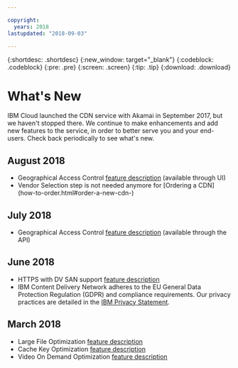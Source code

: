 ```yaml
---

copyright:
  years: 2018
lastupdated: "2018-09-03"

---
```


{:shortdesc: .shortdesc}
{:new_window: target="_blank"}
{:codeblock: .codeblock}
{:pre: .pre}
{:screen: .screen}
{:tip: .tip}
{:download: .download}

# What's New

IBM Cloud launched the CDN service with Akamai in September 2017, but we haven't stopped there. We continue to make enhancements and add new features to the service, in order to better serve you and your end-users. Check back periodically to see what's new.

## August 2018

  * Geographical Access Control [feature description](feature-descriptions.html#geographical-access-control) (available through UI)
  * Vendor Selection step is not needed anymore for [Ordering a CDN] (how-to-order.html#order-a-new-cdn-)

## July 2018

  * Geographical Access Control [feature description](feature-descriptions.html#geographical-access-control) (available  through the API)

## June 2018

* HTTPS with DV SAN support [feature description](feature-descriptions.html#https-protocol-support)
* IBM Content Delivery Network adheres to the EU General Data Protection Regulation (GDPR) and compliance requirements. Our privacy practices are detailed in the [IBM Privacy Statement](https://www.ibm.com/privacy/us/en/).

## March 2018

  * Large File Optimization [feature description](feature-descriptions.html#large-file-optimization)
  * Cache Key Optimization [feature description](feature-descriptions.html#cache-key-query-args)
  * Video On Demand Optimization [feature description](feature-descriptions.html#video-on-demand)
